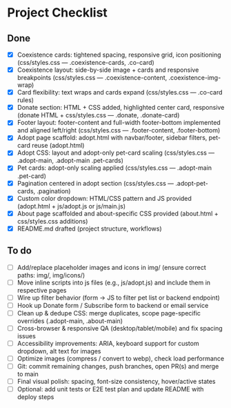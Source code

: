# Project Checklist

## Done
- [x] Coexistence cards: tightened spacing, responsive grid, icon positioning (css/styles.css — .coexistence-cards, .co-card)
- [x] Coexistence layout: side-by-side image + cards and responsive breakpoints (css/styles.css — .coexistence-content, .coexistence-img-wrap)
- [x] Card flexibility: text wraps and cards expand (css/styles.css — .co-card rules)
- [x] Donate section: HTML + CSS added, highlighted center card, responsive (donate HTML + css/styles.css — .donate, .donate-card)
- [x] Footer layout: footer-content and full-width footer-bottom implemented and aligned left/right (css/styles.css — .footer-content, .footer-bottom)
- [x] Adopt page scaffold: adopt.html with navbar/footer, sidebar filters, pet-card reuse (adopt.html)
- [x] Adopt CSS: layout and adopt-only pet-card scaling (css/styles.css — .adopt-main, .adopt-main .pet-cards)
- [x] Pet cards: adopt-only scaling applied (css/styles.css — .adopt-main .pet-card)
- [x] Pagination centered in adopt section (css/styles.css — .adopt-pet-cards, .pagination)
- [x] Custom color dropdown: HTML/CSS pattern and JS provided (adopt.html + js/adopt.js or js/main.js)
- [x] About page scaffolded and about-specific CSS provided (about.html + css/styles.css additions)
- [x] README.md drafted (project structure, workflows)

## To do
- [ ] Add/replace placeholder images and icons in img/ (ensure correct paths: img/, img/icons/)
- [ ] Move inline scripts into js files (e.g., js/adopt.js) and include them in respective pages
- [ ] Wire up filter behavior (form → JS to filter pet list or backend endpoint)
- [ ] Hook up Donate form / Subscribe form to backend or email service
- [ ] Clean up & dedupe CSS: merge duplicates, scope page-specific overrides (.adopt-main, .about-main)
- [ ] Cross-browser & responsive QA (desktop/tablet/mobile) and fix spacing issues
- [ ] Accessibility improvements: ARIA, keyboard support for custom dropdown, alt text for images
- [ ] Optimize images (compress / convert to webp), check load performance
- [ ] Git: commit remaining changes, push branches, open PR(s) and merge to main
- [ ] Final visual polish: spacing, font-size consistency, hover/active states
- [ ] Optional: add unit tests or E2E test plan and update README with deploy steps